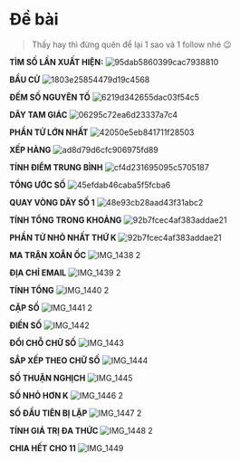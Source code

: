 # Đề bài

> Thấy hay thì đừng quên để lại 1 sao và 1 follow nhé 😉

**TÌM SỐ LẦN XUẤT HIỆN:**
![95dab5860399cac7938810](https://user-images.githubusercontent.com/84088181/136099918-fbf847a3-45e6-4eb3-a000-f69b9bd61f0c.jpg)

**BẦU CỬ**
![1803e25854479d19c4568](https://user-images.githubusercontent.com/84088181/136099919-f87cdd18-a0a0-4ecf-9cfa-03d5789cc9fa.jpg)

**ĐẾM SỐ NGUYÊN TỐ**
![6219d342655dac03f54c5](https://user-images.githubusercontent.com/84088181/136099922-46cf6456-3cc1-435b-8caf-c4916918c328.jpg)

**DÃY TAM GIÁC**
![06295c72ea6d23337a7c4](https://user-images.githubusercontent.com/84088181/136099924-ab6aa8fc-c493-42d3-965b-460796e7ae1d.jpg)

**PHẦN TỬ LỚN NHẤT**
![42050e5eb841711f28503](https://user-images.githubusercontent.com/84088181/136099926-d4d54e99-2ddd-40fd-a07c-63830f15d744.jpg)

**XẾP HÀNG**
![ad8d79d6cfc906975fd89](https://user-images.githubusercontent.com/84088181/136099929-8412f45a-6d81-4586-baa5-2c8602f1e037.jpg)

**TÍNH ĐIỂM TRUNG BÌNH**
![cf4d231695095c5705187](https://user-images.githubusercontent.com/84088181/136099932-be2830b4-cfcf-4b3f-8e3a-2e896558ea1f.jpg)

**TỔNG ƯỚC SỐ**
![45efdab46caba5f5fcba6](https://user-images.githubusercontent.com/84088181/136099933-f1ba296e-aa18-410c-9865-3c1943486cff.jpg)

**QUAY VÒNG DÃY SỐ 1**
![48e93cb28aad43f31abc2](https://user-images.githubusercontent.com/84088181/136099937-6218bd4e-f27c-4565-b565-0bd51cd7575e.jpg)

**TÍNH TỔNG TRONG KHOẢNG**
![92b7fcec4af383addae21](https://user-images.githubusercontent.com/84088181/136099939-26d97087-9f19-489f-88b9-0df4f48fa749.jpg)

**PHẦN TỬ NHỎ NHẤT THỨ K**
![92b7fcec4af383addae21](https://user-images.githubusercontent.com/84088181/136099939-26d97087-9f19-489f-88b9-0df4f48fa749.jpg)

**MA TRẬN XOẮN ỐC**
![IMG_1438 2](https://user-images.githubusercontent.com/84088181/136787126-3692f99b-cd21-4b16-8074-da5b52ff9ce9.PNG)

**ĐỊA CHỈ EMAIL**
![IMG_1439 2](https://user-images.githubusercontent.com/84088181/136787132-9a4d1322-0615-4c11-9f0f-c5ff1f99949e.PNG)

**TÍNH TỔNG**
![IMG_1440 2](https://user-images.githubusercontent.com/84088181/136787137-9cd8abe6-2f70-49c5-bce2-0abaf900f1ff.PNG)

**CẶP SỐ**
![IMG_1441 2](https://user-images.githubusercontent.com/84088181/136787140-2b725e9b-049e-4c09-bb3f-b953e72a5dea.PNG)

**ĐIỀN SỐ**
![IMG_1442](https://user-images.githubusercontent.com/84088181/136787143-d849df00-8dfb-49b5-80cf-15a0f16477ce.PNG)

**ĐỔI CHỖ CHỮ SỐ**
![IMG_1443](https://user-images.githubusercontent.com/84088181/136787144-6e885c20-1e4a-4dd5-86dd-06c1a89339c3.PNG)

**SẮP XẾP THEO CHỮ SỐ**
![IMG_1444](https://user-images.githubusercontent.com/84088181/136787146-791309c4-668e-43d8-9300-b1bba78904b3.PNG)

**SỐ THUẬN NGHỊCH**
![IMG_1445](https://user-images.githubusercontent.com/84088181/136787148-0cedb2b8-7566-460d-ba6c-b8fd15f756a2.PNG)

**SỐ NHỎ HƠN K**
![IMG_1446 2](https://user-images.githubusercontent.com/84088181/136787151-4762da5e-e959-4c29-b5da-506b496fe22c.PNG)

**SỐ ĐẦU TIÊN BỊ LẶP**
![IMG_1447 2](https://user-images.githubusercontent.com/84088181/136787152-da2d11c8-0c08-4fea-b99c-e7e489891a5f.PNG)

**TÍNH GIÁ TRỊ ĐA THỨC**
![IMG_1448 2](https://user-images.githubusercontent.com/84088181/136787156-19f3a630-1634-4a7e-81b6-f9f593af96ab.PNG)

**CHIA HẾT CHO 11**
![IMG_1449](https://user-images.githubusercontent.com/84088181/136787157-900769ad-69e8-46be-8b1b-6bd699386c42.PNG)
